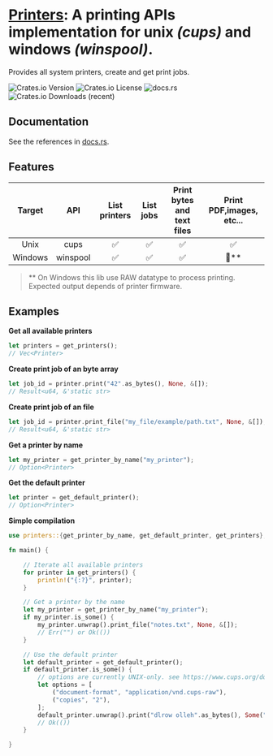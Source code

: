 # [Printers](https://crates.io/crates/printers): A printing APIs implementation for unix *(cups)* and windows *(winspool)*.

Provides all system printers, create and get print jobs.

![Crates.io Version](https://img.shields.io/crates/v/printers)
![Crates.io License](https://img.shields.io/crates/l/printers)
![docs.rs](https://img.shields.io/docsrs/printers)
![Crates.io Downloads (recent)](https://img.shields.io/crates/dr/printers)

## Documentation
See the references in [docs.rs](https://docs.rs/printers).

## Features

|  Target |    API   | List printers | List jobs | Print bytes and text files | Print PDF,images, etc... |
|:-------:|:--------:|:-------------:|:---------:|:-----------------------:|:------------------------:|
| Unix    | cups     |       ✅       |     ✅     |            ✅            |             ✅          |
| Windows | winspool |       ✅       |     ✅     |            ✅            |             🤔**        |

> ** On Windows this lib use RAW datatype to process printing. Expected output depends of printer firmware.

## Examples

**Get all available printers**

```rust
let printers = get_printers();
// Vec<Printer>
``` 

**Create print job of an byte array**

```rust
let job_id = printer.print("42".as_bytes(), None, &[]);
// Result<u64, &'static str>
```

**Create print job of an file**

```rust
let job_id = printer.print_file("my_file/example/path.txt", None, &[]);
// Result<u64, &'static str>
```

**Get a printer by name**

```rust
let my_printer = get_printer_by_name("my_printer");
// Option<Printer>
```

**Get the default printer**

```rust
let printer = get_default_printer();
// Option<Printer>
```

**Simple compilation**

```rust
use printers::{get_printer_by_name, get_default_printer, get_printers};

fn main() {

    // Iterate all available printers
    for printer in get_printers() {
        println!("{:?}", printer);
    }

    // Get a printer by the name
    let my_printer = get_printer_by_name("my_printer");
    if my_printer.is_some() {
        my_printer.unwrap().print_file("notes.txt", None, &[]);
        // Err("") or Ok(())
    }

    // Use the default printer
    let default_printer = get_default_printer();
    if default_printer.is_some() {
        // options are currently UNIX-only. see https://www.cups.org/doc/options.html
        let options = [
            ("document-format", "application/vnd.cups-raw"),
            ("copies", "2"),
        ];
        default_printer.unwrap().print("dlrow olleh".as_bytes(), Some("My Job"), &options);
        // Ok(())
    }

}

```
